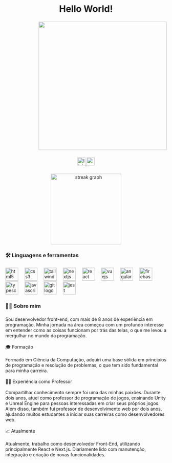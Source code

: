 <h1 align="center">Hello World!</h1>

###

<div align="right">
  <img height="400" src="https://i.ibb.co/85dDKm6/co-pia-de-wp6476461.png" />
</div>

###

<div align="center">
  <a href="https://www.linkedin.com/in/mathheusg/" target="_blank">
    <img src="https://img.shields.io/static/v1?message=LinkedIn&logo=linkedin&label=&color=0077B5&logoColor=white&labelColor=&style=for-the-badge" height="25" alt="linkedin logo" />
  </a>
  <a href="mailto:mathheus.gr@gmail.com" target="_blank">
    <img src="https://img.shields.io/static/v1?message=Gmail&logo=gmail&label=&color=D14836&logoColor=white&labelColor=&style=for-the-badge" height="25" alt="gmail logo" />
  </a>
</div>

###

<div align="center">
  <img src="https://streak-stats.demolab.com?user=mguedesdev&locale=pt-br&mode=daily&theme=dark&hide_border=true&border_radius=11&date_format=j%20M%5B%20Y%5D&order=3" height="220" alt="streak graph" />
</div>

###

<h3 align="left">🛠 Linguagens e ferramentas</h3>

###

<div align="left">
  <img src="https://cdn.jsdelivr.net/gh/devicons/devicon/icons/html5/html5-original.svg" height="40" alt="html5 logo" />
  <img width="12" />
  <img src="https://cdn.jsdelivr.net/gh/devicons/devicon/icons/css3/css3-original.svg" height="40" alt="css3 logo" />
  <img width="12" />
  <img src="https://cdn.jsdelivr.net/gh/devicons/devicon/icons/tailwindcss/tailwindcss-original-wordmark.svg" height="40" alt="tailwindcss logo" />
  <img width="12" />
  <img src="https://cdn.jsdelivr.net/gh/devicons/devicon/icons/nextjs/nextjs-original.svg" height="40" alt="nextjs logo" />
  <img width="12" />
  <img src="https://cdn.jsdelivr.net/gh/devicons/devicon/icons/react/react-original.svg" height="40" alt="react logo" />
  <img width="12" />
  <img src="https://cdn.jsdelivr.net/gh/devicons/devicon/icons/vuejs/vuejs-original.svg" height="40" alt="vuejs logo" />
  <img width="12" />
  <img src="https://cdn.jsdelivr.net/gh/devicons/devicon/icons/angularjs/angularjs-original.svg" height="40" alt="angularjs logo" />
  <img width="12" />
  <img src="https://cdn.jsdelivr.net/gh/devicons/devicon/icons/firebase/firebase-plain.svg" height="40" alt="firebase logo" />
  <img width="12" />
  <img src="https://cdn.jsdelivr.net/gh/devicons/devicon/icons/typescript/typescript-original.svg" height="40" alt="typescript logo" />
  <img width="12" />
  <img src="https://cdn.jsdelivr.net/gh/devicons/devicon/icons/javascript/javascript-original.svg" height="40" alt="javascript logo" />
  <img width="12" />
  <img src="https://cdn.jsdelivr.net/gh/devicons/devicon/icons/git/git-original.svg" height="40" alt="git logo" />
  <img width="12" />
  <img src="https://cdn.jsdelivr.net/gh/devicons/devicon/icons/jest/jest-plain.svg" height="40" alt="jest logo" />
</div>

###

<h3 align="left">👩‍💻 Sobre mim</h3>

###

<p align="left">
  Sou desenvolvedor front-end, com mais de 8 anos de experiência em programação.
  Minha jornada na área começou com um profundo interesse em entender como as coisas funcionam por trás das telas, o que me levou a mergulhar no mundo da programação.
  <br><br>
  🎓 Formação
  <br><br>
  Formado em Ciência da Computação, adquiri uma base sólida em princípios de programação e resolução de problemas, o que tem sido fundamental para minha carreira.
  <br><br>
  🧑‍🏫 Experiência como Professor
  <br><br>
  Compartilhar conhecimento sempre foi uma das minhas paixões. Durante dois anos, atuei como professor de programação de jogos, ensinando Unity e Unreal Engine para pessoas interessadas em criar seus próprios jogos. Além disso, também fui professor de desenvolvimento web por dois anos, ajudando muitos estudantes a iniciar suas carreiras como desenvolvedores web.
  <br><br>
  📈 Atualmente
  <br><br>
  Atualmente, trabalho como desenvolvedor Front-End, utilizando principalmente React e Next.js. Diariamente lido com manutenção, integração e criação de novas funcionalidades.
</p>

###
